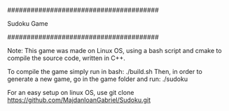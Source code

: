 #######################################

Sudoku Game

#######################################

Note: This game was made on Linux OS, using a bash script and cmake to compile the source code, written in C++.

To compile the game simply run in bash:
./build.sh
Then, in order to generate a new game, go in the game folder and run:
./sudoku
  
For an easy setup on linux OS, use git clone https://github.com/MajdanIoanGabriel/Sudoku.git
